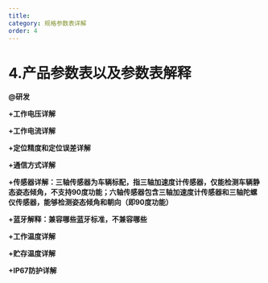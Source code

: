 ```yaml
---
title: 
category: 规格参数表详解
order: 4
---
```


# 4.产品参数表以及参数表解释


**@研发**

**+工作电压详解**

**+工作电流详解**

**+定位精度和定位误差详解**

**+通信方式详解**

**+传感器详解：三轴传感器为车辆标配，指三轴加速度计传感器，仅能检测车辆静态姿态倾角，不支持90度功能；六轴传感器包含三轴加速度计传感器和三轴陀螺仪传感器，能够检测姿态倾角和朝向（即90度功能）**

**+蓝牙解释：兼容哪些蓝牙标准，不兼容哪些**

**+工作温度详解**

**+贮存温度详解**

**+IP67防护详解**